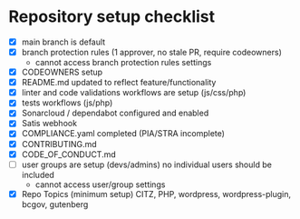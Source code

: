 # Repository setup checklist

- [x] main branch is default
- [x] branch protection rules (1 approver, no stale PR, require codeowners)
  - cannot access branch protection rules settings
- [x] CODEOWNERS setup
- [x] README.md updated to reflect feature/functionality
- [x] linter and code validations workflows are setup (js/css/php)
- [x] tests workflows (js/php)
- [x] Sonarcloud / dependabot configured and enabled
- [x] Satis webhook
- [x] COMPLIANCE.yaml completed (PIA/STRA incomplete)
- [x] CONTRIBUTING.md
- [x] CODE_OF_CONDUCT.md
- [ ] user groups are setup (devs/admins) no individual users should be included
  - cannot access user/group settings
- [x] Repo Topics (minimum setup) CITZ, PHP, wordpress, wordpress-plugin, bcgov, gutenberg
